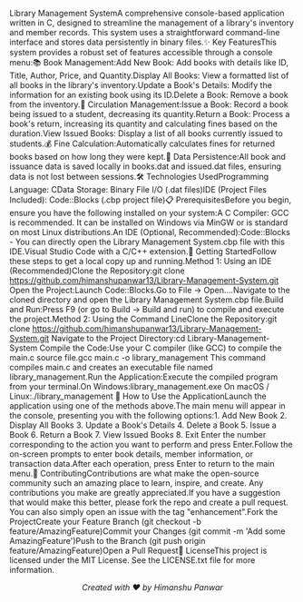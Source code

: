 Library Management SystemA comprehensive console-based application written in C, designed to streamline the management of a library's inventory and member records. This system uses a straightforward command-line interface and stores data persistently in binary files.✨ Key FeaturesThis system provides a robust set of features accessible through a console menu:📚 Book Management:Add New Book: Add books with details like ID, Title, Author, Price, and Quantity.Display All Books: View a formatted list of all books in the library's inventory.Update a Book's Details: Modify the information for an existing book using its ID.Delete a Book: Remove a book from the inventory.🔄 Circulation Management:Issue a Book: Record a book being issued to a student, decreasing its quantity.Return a Book: Process a book's return, increasing its quantity and calculating fines based on the duration.View Issued Books: Display a list of all books currently issued to students.💰 Fine Calculation:Automatically calculates fines for returned books based on how long they were kept.💾 Data Persistence:All book and issuance data is saved locally in books.dat and issued.dat files, ensuring data is not lost between sessions.🛠️ Technologies UsedProgramming Language: CData Storage: Binary File I/O (.dat files)IDE (Project Files Included): Code::Blocks (.cbp project file)📋 PrerequisitesBefore you begin, ensure you have the following installed on your system:A C Compiler: GCC is recommended. It can be installed on Windows via MinGW or is standard on most Linux distributions.An IDE (Optional, Recommended):Code::Blocks - You can directly open the Library Management System.cbp file with this IDE.Visual Studio Code with a C/C++ extension.🚀 Getting StartedFollow these steps to get a local copy up and running.Method 1: Using an IDE (Recommended)Clone the Repository:git clone https://github.com/himanshupanwar13/Library-Management-System.git
Open the Project:Launch Code::Blocks.Go to File -> Open....Navigate to the cloned directory and open the Library Management System.cbp file.Build and Run:Press F9 (or go to Build -> Build and run) to compile and execute the project.Method 2: Using the Command LineClone the Repository:git clone https://github.com/himanshupanwar13/Library-Management-System.git
Navigate to the Project Directory:cd Library-Management-System
Compile the Code:Use your C compiler (like GCC) to compile the main.c source file.gcc main.c -o library_management
This command compiles main.c and creates an executable file named library_management.Run the Application:Execute the compiled program from your terminal.On Windows:library_management.exe
On macOS / Linux:./library_management
📖 How to Use the ApplicationLaunch the application using one of the methods above.The main menu will appear in the console, presenting you with the following options:1. Add New Book
2. Display All Books
3. Update a Book's Details
4. Delete a Book
5. Issue a Book
6. Return a Book
7. View Issued Books
8. Exit
Enter the number corresponding to the action you want to perform and press Enter.Follow the on-screen prompts to enter book details, member information, or transaction data.After each operation, press Enter to return to the main menu.🤝 ContributingContributions are what make the open-source community such an amazing place to learn, inspire, and create. Any contributions you make are greatly appreciated.If you have a suggestion that would make this better, please fork the repo and create a pull request. You can also simply open an issue with the tag "enhancement".Fork the ProjectCreate your Feature Branch (git checkout -b feature/AmazingFeature)Commit your Changes (git commit -m 'Add some AmazingFeature')Push to the Branch (git push origin feature/AmazingFeature)Open a Pull Request📄 LicenseThis project is licensed under the MIT License. See the LICENSE.txt file for more information.<p align="center"><em>Created with ❤️ by Himanshu Panwar</em></p>
